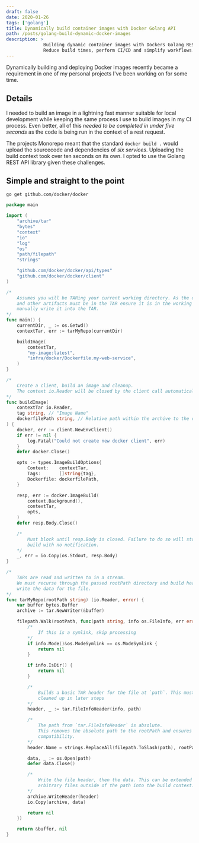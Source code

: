 ```yaml
---
draft: false
date: 2020-01-26
tags: ['golang']
title: Dynamically build container images with Docker Golang API
path: /posts/golang-build-dynamic-docker-images
description: >
              Building dynamic container images with Dockers Golang REST API.
              Reduce build times, perform CI/CD and simplify workflows.
---
```


Dynamically building and deploying Docker images recently became a requirement
in one of my personal projects I've been working on for some time.

## Details

I needed to build an image in a lightning fast manner suitable for local
development while keeping the same process I use to build images in my CI
process. Even better, all of this _needed to be completed in under five
seconds_ as the code is being run in the context of a rest request.

The projects Monorepo meant that the standard `docker build .` would upload the
sourcecode and dependencies of _six services_. Uploading the build context took
over ten seconds on its own. I opted to use the Golang REST API library given
these challenges.


## Simple and straight to the point

`go get github.com/docker/docker`

```go
package main

import (
	"archive/tar"
	"bytes"
	"context"
	"io"
	"log"
	"os"
	"path/filepath"
	"strings"

	"github.com/docker/docker/api/types"
	"github.com/docker/docker/client"
)

/*
	Assumes you will be TARing your current working directory. As the dockerfile
	and other artifacts must be in the TAR ensure it is in the working dir or
	manually write it into the TAR.
*/
func main() {
	currentDir, _ := os.Getwd()
	contextTar, err := tarMyRepo(currentDir)

	buildImage(
		contextTar,
		"my-image:latest",
		"infra/docker/Dockerfile.my-web-service",
	)
}

/*
	Create a client, build an image and cleanup.
	The context io.Reader will be closed by the client call automatically.
*/
func buildImage(
	contextTar io.Reader,
	tag string, // "Image Name"
	dockerfilePath string, // Relative path within the archive to the dockerfile
) {
	docker, err := client.NewEnvClient()
	if err != nil {
		log.Fatal("Could not create new docker client", err)
	}
	defer docker.Close()

	opts := types.ImageBuildOptions{
		Context:    contextTar,
		Tags:       []string{tag},
		Dockerfile: dockerfilePath,
	}

	resp, err := docker.ImageBuild(
		context.Background(),
		contextTar,
		opts,
	)
	defer resp.Body.Close()

	/*
		Must block until resp.Body is closed. Failure to do so will stop the image
		build with no notification.
	*/
	_, err = io.Copy(os.Stdout, resp.Body)
}

/*
	TARs are read and written to in a stream.
	We must recurse through the passed rootPath directory and build headers then
	write the data for the file.
*/
func tarMyRepo(rootPath string) (io.Reader, error) {
	var buffer bytes.Buffer
	archive := tar.NewWriter(&buffer)

	filepath.Walk(rootPath, func(path string, info os.FileInfo, err error) error {
		/*
			If this is a symlink, skip processing
		*/
		if info.Mode()&os.ModeSymlink == os.ModeSymlink {
			return nil
		}

		if info.IsDir() {
			return nil
		}

		/*
			Builds a basic TAR header for the file at `path`. This must still be
			cleaned up in later steps
		*/
		header, _ := tar.FileInfoHeader(info, path)

		/*
			The path from `tar.FileInfoHeader` is absolute.
			This removes the absolute path to the rootPath and ensures cross OS
			compatibility.
		*/
		header.Name = strings.ReplaceAll(filepath.ToSlash(path), rootPath, "")

		data, _ := os.Open(path)
		defer data.Close()

		/*
			Write the file header, then the data. This can be extended to write
			arbitrary files outside of the path into the build context.
		*/
		archive.WriteHeader(header)
		io.Copy(archive, data)

		return nil
	})

	return &buffer, nil
}
```

